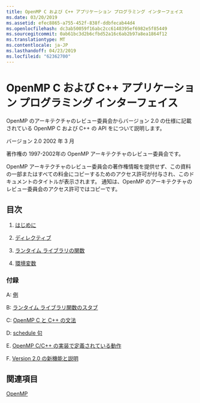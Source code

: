 ```yaml
---
title: OpenMP C および C++ アプリケーション プログラミング インターフェイス
ms.date: 03/20/2019
ms.assetid: efec8865-a755-452f-838f-ddbfecab44d4
ms.openlocfilehash: dc3ab50059f16abc2cc6148395ef6982e5f85449
ms.sourcegitcommit: 0ab61bc3d2b6cfbd52a16c6ab2b97a8ea1864f12
ms.translationtype: MT
ms.contentlocale: ja-JP
ms.lasthandoff: 04/23/2019
ms.locfileid: "62362700"
---
```

# <a name="openmp-c-and-c-application-program-interface"></a>OpenMP C および C++ アプリケーション プログラミング インターフェイス

OpenMP のアーキテクチャのレビュー委員会からバージョン 2.0 の仕様に記載されている OpenMP C および C++ の API をについて説明します。

バージョン 2.0 2002 年 3 月

著作権の 1997-2002年の OpenMP アーキテクチャのレビュー委員会です。

OpenMP アーキテクチャのレビュー委員会の著作権情報を提供せず、この資料の一部またはすべての料金にコピーするためのアクセス許可が付与され、このドキュメントのタイトルが表示されます。 通知は、OpenMP のアーキテクチャのレビュー委員会のアクセス許可ではコピーです。

## <a name="contents"></a>目次

1. [はじめに](1-introduction.md)

1. [ディレクティブ](2-directives.md)

1. [ランタイム ライブラリの関数](3-run-time-library-functions.md)

1. [環境変数](4-environment-variables.md)

### <a name="appendices"></a>付録

A:  [例](a-examples.md)

B:  [ランタイム ライブラリ関数のスタブ](b-stubs-for-run-time-library-functions.md)

C:  [OpenMP C と C++ の文法](c-openmp-c-and-cpp-grammar.md)

D: [schedule 句](d-using-the-schedule-clause.md)

E. [OpenMP C/C++ の実装で定義されている動作](e-implementation-defined-behaviors-in-openmp-c-cpp.md)

F. [Version 2.0 の新機能と説明](f-new-features-and-clarifications-in-version-2-0.md)

## <a name="see-also"></a>関連項目

[OpenMP](../../parallel/openmp/openmp-in-visual-cpp.md)<br/>
